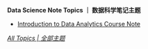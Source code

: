 **Data Science Note Topics ｜ 数据科学笔记主题**

* [Introduction to Data Analytics Course Note](https://ultrafish.cn/2022/04/30/introduction-to-data-analytics-course-note/)

[*All Topics | 全部主题*](https://ultrafish.cn/topics/#/)